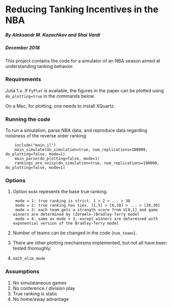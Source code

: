 # Reducing Tanking Incentives in the NBA
##### By Aleksandr M. Kazachkov and Shai Vardi
##### December 2018

This project contains the code for a simulator of an NBA season aimed at understanding tanking behavior.

### Requirements
Julia 1.x. If `PyPlot` is available, the figures in the paper can be plotted using `do_plotting=true` in the commands below.

On a Mac, for plotting, one needs to install XQuartz.

### Running the code
To run a simulation, parse NBA data, and reproduce data regarding noisiness of the reverse order ranking:
				
		include("main.jl")
		main_simulate(do_simulation=true, num_replications=100000, do_plotting=false, mode=1) 
		main_parse(do_plotting=false, mode=1) 
		rankings_are_noisy(do_simulation=true, num_replications=100000, do_plotting=false, mode=1) 
				

### Options
1. Option `mode` repesents the base true ranking.
				
		mode = 1: true ranking is strict. 1 > 2 > ... > 30
		mode = 2: true ranking has ties. [1,5] > [6,10] > ... > [26,30]
		mode = 3: each team gets a strength score from U[0,1] and game winners are determined by (Zermelo-)Bradley-Terry model
		mode = 4: same as mode = 3, except winners are determined with exponential version of the Bradley-Terry model
				
2. Number of teams can be changed in the code (`num_teams`).
3. There are other plotting mechanisms implemented, but not all have been tested thoroughly.
4. `math_elim_mode`

### Assumptions
1. No simulataneous games
2. No conference / division play
3. True ranking is static
4. No home/away advantage

